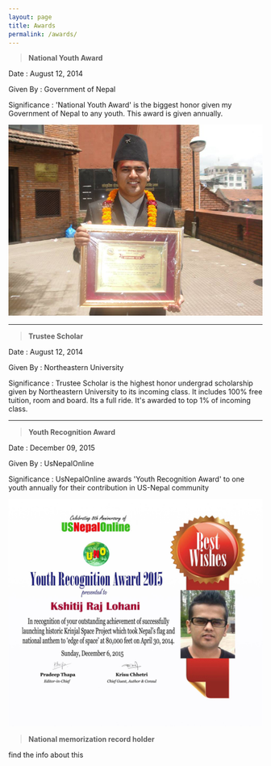 ```yaml
---
layout: page
title: Awards
permalink: /awards/
---
```


> **National Youth Award**

Date : August 12, 2014

Given By : Government of Nepal

Significance : 'National Youth Award' is the biggest honor given my Government of Nepal to any youth. This award is given annually.

![](../assets/images/national_youth_award.png)

---

> **Trustee Scholar**

Date : August 12, 2014

Given By : Northeastern University

Significance : Trustee Scholar is the highest honor undergrad scholarship given by Northeastern University to its incoming class.
It includes 100% free tuition, room and board. Its a full ride. It's awarded to top 1% of incoming class.

---

> **Youth Recognition Award**

Date : December 09, 2015

Given By : UsNepalOnline

Significance : UsNepalOnline awards 'Youth Recognition Award' to one youth annually for their contribution in US-Nepal community

![](../assets/images/youth_recognition_award.png)


> **National memorization record holder**

find the info about this
